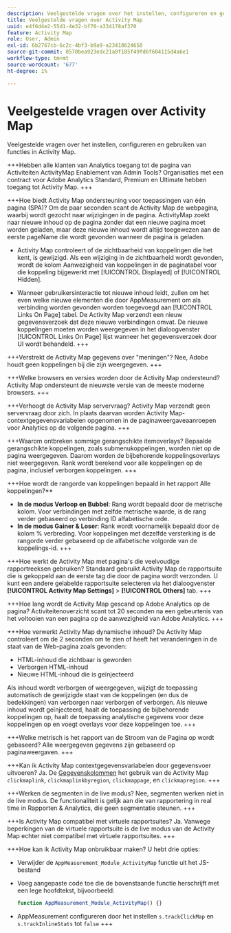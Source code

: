 ```yaml
---
description: Veelgestelde vragen over het instellen, configureren en gebruiken van functies in Activity Map.
title: Veelgestelde vragen over Activity Map
uuid: e4f6d4e2-55d1-4e32-bf70-a334178af370
feature: Activity Map
role: User, Admin
exl-id: 6b2767cb-6c2c-4bf3-b9a9-a23418624650
source-git-commit: 0570bea923edc21a0f185f49fd6f604115d4a6e1
workflow-type: tm+mt
source-wordcount: '677'
ht-degree: 1%

---
```


# Veelgestelde vragen over Activity Map

Veelgestelde vragen over het instellen, configureren en gebruiken van functies in Activity Map.

+++Hebben alle klanten van Analytics toegang tot de pagina van Activiteiten ActivityMap Enablement van Admin Tools?
Organisaties met een contract voor Adobe Analytics Standard, Premium en Ultimate hebben toegang tot Activity Map.
+++

+++Hoe biedt Activity Map ondersteuning voor toepassingen van één pagina (SPA)?
Om de paar seconden scant de Activity Map de webpagina, waarbij wordt gezocht naar wijzigingen in de pagina. ActivityMap zoekt naar nieuwe inhoud op de pagina zonder dat een nieuwe pagina moet worden geladen, maar deze nieuwe inhoud wordt altijd toegewezen aan de eerste pageName die wordt gevonden wanneer de pagina is geladen.

* Activity Map controleert of de zichtbaarheid van koppelingen die het kent, is gewijzigd. Als een wijziging in de zichtbaarheid wordt gevonden, wordt de kolom Aanwezigheid van koppelingen in de paginatabel voor die koppeling bijgewerkt met [!UICONTROL Displayed] of [!UICONTROL Hidden].

* Wanneer gebruikersinteractie tot nieuwe inhoud leidt, zullen om het even welke nieuwe elementen die door AppMeasurement om als verbinding worden gevonden worden toegevoegd aan [!UICONTROL Links On Page] tabel. De Activity Map verzendt een nieuw gegevensverzoek dat deze nieuwe verbindingen omvat. De nieuwe koppelingen moeten worden weergegeven in het dialoogvenster [!UICONTROL Links On Page] lijst wanneer het gegevensverzoek door UI wordt behandeld.
+++

+++Verstrekt de Activity Map gegevens over &quot;meningen&quot;?
Nee, Adobe houdt geen koppelingen bij die zijn weergegeven.
+++

+++Welke browsers en versies worden door de Activity Map ondersteund?
Activity Map ondersteunt de nieuwste versie van de meeste moderne browsers.
+++

+++Verhoogt de Activity Map servervraag?
Activity Map verzendt geen servervraag door zich. In plaats daarvan worden Activity Map-contextgegevensvariabelen opgenomen in de paginaweergaveaanroepen voor Analytics op de volgende pagina.
+++

+++Waarom ontbreken sommige gerangschikte itemoverlays?
Bepaalde gerangschikte koppelingen, zoals submenukoppelingen, worden niet op de pagina weergegeven. Daarom worden de bijbehorende koppelingsoverlays niet weergegeven. Rank wordt berekend voor alle koppelingen op de pagina, inclusief verborgen koppelingen.
+++

+++Hoe wordt de rangorde van koppelingen bepaald in het rapport Alle koppelingen?**
* **In de modus Verloop en Bubbel**: Rang wordt bepaald door de metrische kolom. Voor verbindingen met zelfde metrische waarde, is de rang verder gebaseerd op verbinding ID alfabetische orde.
* **In de modus Gainer &amp; Loser**: Rank wordt voornamelijk bepaald door de kolom % verbreding. Voor koppelingen met dezelfde versterking is de rangorde verder gebaseerd op de alfabetische volgorde van de koppelings-id.
+++

+++Hoe werkt de Activity Map met pagina&#39;s die veelvoudige rapportreeksen gebruiken?
Standaard gebruikt Activity Map de rapportsuite die is gekoppeld aan de eerste tag die door de pagina wordt verzonden. U kunt een andere gelabelde rapportsuite selecteren via het dialoogvenster **[!UICONTROL Activity Map Settings]** > **[!UICONTROL Others]** tab.
+++

+++Hoe lang wordt de Activity Map gescand op Adobe Analytics op de pagina?
Activiteitenoverzicht scant tot 20 seconden na een gebeurtenis van het voltooien van een pagina op de aanwezigheid van Adobe Analytics.
+++

+++Hoe verwerkt Activity Map dynamische inhoud?
De Activity Map controleert om de 2 seconden om te zien of heeft het veranderingen in de staat van de Web-pagina zoals gevonden:

* HTML-inhoud die zichtbaar is geworden
* Verborgen HTML-inhoud
* Nieuwe HTML-inhoud die is geïnjecteerd

Als inhoud wordt verborgen of weergegeven, wijzigt de toepassing automatisch de gewijzigde staat van de koppelingen (en dus de bedekkingen) van verborgen naar verborgen of verborgen. Als nieuwe inhoud wordt geïnjecteerd, haalt de toepassing de bijbehorende koppelingen op, haalt de toepassing analytische gegevens voor deze koppelingen op en voegt overlays voor deze koppelingen toe.
+++

+++Welke metrisch is het rapport van de Stroom van de Pagina op wordt gebaseerd?
Alle weergegeven gegevens zijn gebaseerd op paginaweergaven.
+++

+++Kan ik Activity Map contextgegevensvariabelen door gegevensvoer uitvoeren?
Ja. De [Gegevenskolommen](/help/export/analytics-data-feed/c-df-contents/datafeeds-reference.md) het gebruik van de Activity Map `clickmaplink`, `clickmaplinkbyregion`, `clickmappage`, en `clickmapregion`.
+++

+++Werken de segmenten in de live modus?
Nee, segmenten werken niet in de live modus. De functionaliteit is gelijk aan die van rapportering in real time in Rapporten &amp; Analytics, die geen segmentatie steunen.
+++

+++Is Activity Map compatibel met virtuele rapportsuites?
Ja. Vanwege beperkingen van de virtuele rapportsuite is de live modus van de Activity Map echter niet compatibel met virtuele rapportsuites.
+++

+++Hoe kan ik Activity Map onbruikbaar maken?
U hebt drie opties:

* Verwijder de `AppMeasurement_Module_ActivityMap` functie uit het JS-bestand
* Voeg aangepaste code toe die de bovenstaande functie herschrijft met een lege hoofdtekst, bijvoorbeeld:

   ```js
   function AppMeasurement_Module_ActivityMap() {}
   ```

* AppMeasurement configureren door het instellen `s.trackClickMap` en `s.trackInlineStats` tot `false`
+++
